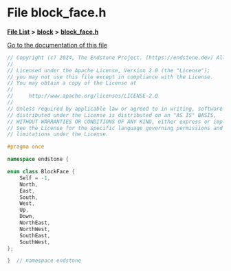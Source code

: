 

# File block\_face.h

[**File List**](files.md) **>** [**block**](dir_faca67fc60a7463eb1bd30eabe023cf1.md) **>** [**block\_face.h**](block__face_8h.md)

[Go to the documentation of this file](block__face_8h.md)


```C++
// Copyright (c) 2024, The Endstone Project. (https://endstone.dev) All Rights Reserved.
//
// Licensed under the Apache License, Version 2.0 (the "License");
// you may not use this file except in compliance with the License.
// You may obtain a copy of the License at
//
//     http://www.apache.org/licenses/LICENSE-2.0
//
// Unless required by applicable law or agreed to in writing, software
// distributed under the License is distributed on an "AS IS" BASIS,
// WITHOUT WARRANTIES OR CONDITIONS OF ANY KIND, either express or implied.
// See the License for the specific language governing permissions and
// limitations under the License.

#pragma once

namespace endstone {

enum class BlockFace {
    Self = -1,
    North,
    East,
    South,
    West,
    Up,
    Down,
    NorthEast,
    NorthWest,
    SouthEast,
    SouthWest,
};

}  // namespace endstone
```


